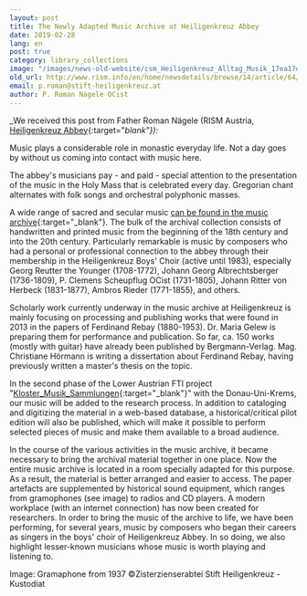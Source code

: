 ```yaml
---
layout: post
title: The Newly Adapted Music Archive at Heiligenkreuz Abbey
date: 2019-02-28
lang: en
post: true
category: library_collections
image: "/images/news-old-website/csm_Heiligenkreuz_Alltag_Musik_17ea17de3a.jpg"
old_url: http://www.rism.info/en/home/newsdetails/browse/14/article/64/the-newly-adapted-music-archive-at-heiligenkreuz-abbey.html
email: p.roman@stift-heiligenkreuz.at
author: P. Roman Nägele OCist
---
```


_We received this post from Father Roman Nägele (RISM Austria, [Heiligenkreuz Abbey](https://www.stift-heiligenkreuz.org/){:target="_blank"}):_

Music plays a considerable role in monastic everyday life. Not a day goes by without us coming into contact with music here.

The abbey's musicians pay - and paid - special attention to the presentation of the music in the Holy Mass that is celebrated every day. Gregorian chant alternates with folk songs and orchestral polyphonic masses.

A wide range of sacred and secular music [can be found in the music archive](https://opac.rism.info/search?View=rism&siglum=A-HE&Language=en){:target="_blank"}. The bulk of the archival collection consists of handwritten and printed music from the beginning of the 18th century and into the 20th century. Particularly remarkable is music by composers who had a personal or professional connection to the abbey through their membership in the Heiligenkreuz Boys' Choir (active until 1983), especially Georg Reutter the Younger (1708-1772), Johann Georg Albrechtsberger (1736-1809), P. Clemens Scheupflug OCist (1731-1805), Johann Ritter von Herbeck (1831-1877), Ambros Rieder (1771-1855), and others.

Scholarly work currently underway in the music archive at Heiligenkreuz is mainly focusing on processing and publishing works that were found in 2013 in the papers of Ferdinand Rebay (1880-1953). Dr. Maria Gelew is preparing them for performance and publication. So far, ca. 150 works (mostly with guitar) have already been published by Bergmann-Verlag. Mag. Christiane Hörmann is writing a dissertation about Ferdinand Rebay, having previously written a master's thesis on the topic.

In the second phase of the Lower Austrian FTI project "[Kloster\_Musik\_Sammlungen](https://klostermusiksammlungen.at/){:target="_blank"}" with the Donau-Uni-Krems, our music will be added to the research process. In addition to cataloging and digitizing the material in a web-based database, a historical/critical pilot edition will also be published, which will make it possible to perform selected pieces of music and make them available to a broad audience.

In the course of the various activities in the music archive, it became necessary to bring the archival material together in one place. Now the entire music archive is located in a room specially adapted for this purpose. As a result, the material is better arranged and easier to access. The paper artefacts are supplemented by historical sound equipment, which ranges from gramophones (see image) to radios and CD players. A modern workplace (with an internet connection) has now been created for researchers. In order to bring the music of the archive to life, we have been performing, for several years, music by composers who began their careers as singers in the boys' choir of Heiligenkreuz Abbey. In so doing, we also highlight lesser-known musicians whose music is worth playing and listening to.

Image: Gramaphone from 1937
©Zisterzienserabtei Stift Heiligenkreuz - Kustodiat